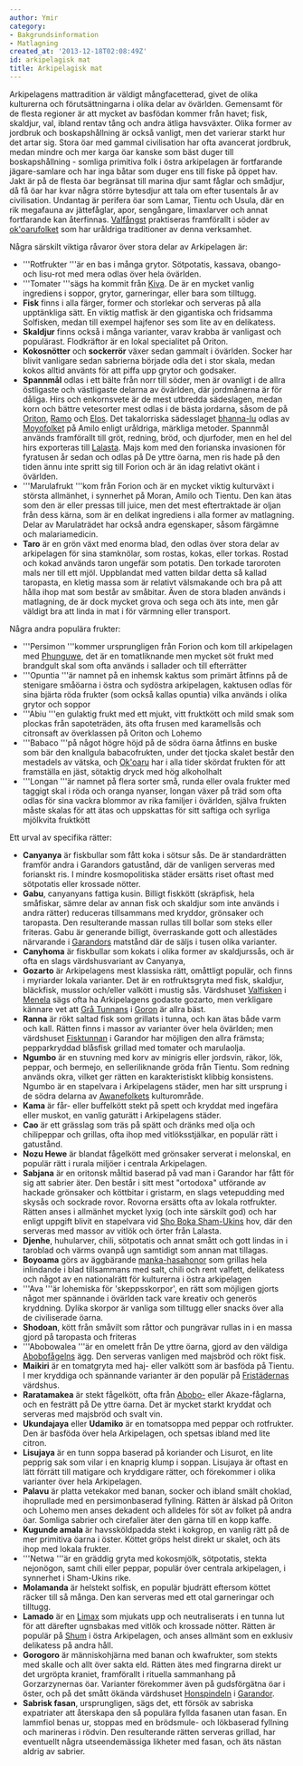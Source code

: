 ```yaml
---
author: Ymir
category:
- Bakgrundsinformation
- Matlagning
created_at: '2013-12-18T02:08:49Z'
id: arkipelagisk mat
title: Arkipelagisk mat
---
```

Arkipelagens mattradition är väldigt mångfacetterad, givet de olika kulturerna och förutsättningarna i olika delar av övärlden. Gemensamt för de flesta regioner är att mycket av basfödan kommer från havet; fisk, skaldjur, val, ibland rentav tång och andra ätliga havsväxter. Olika former av jordbruk och boskapshållning är också vanligt, men det varierar starkt hur det artar sig. Stora öar med gammal civilisation har ofta avancerat jordbruk, medan mindre och mer karga öar kanske som bäst duger till boskapshållning - somliga primitiva folk i östra arkipelagen är fortfarande jägare-samlare och har inga båtar som duger ens till fiske på öppet hav. Jakt är på de flesta öar begränsat till marina djur samt fåglar och smådjur, då få öar har kvar några större bytesdjur att tala om efter tusentals år av civilisation. Undantag är perifera öar som Lamar, Tientu och Usula, där en rik megafauna av jättefåglar, apor, sengångare, limaxlarver och annat fortfarande kan återfinnas. [Valfångst] praktiseras framförallt i söder av [ok'oarufolket] som har uråldriga traditioner av denna verksamhet.

Några särskilt viktiga råvaror över stora delar av Arkipelagen är:

-   '''Rotfrukter '''är en bas i många grytor. Sötpotatis, kassava, obango- och lisu-rot med mera odlas över hela övärlden.
-   '''Tomater '''sägs ha kommit från [Kiva]. De är en mycket vanlig ingrediens i soppor, grytor, garneringar, eller bara som tilltugg.
-   **Fisk** finns i alla färger, former och storlekar och serveras på alla upptänkliga sätt. En viktig matfisk är den gigantiska och fridsamma Solfisken, medan till exempel hajfenor ses som lite av en delikatess.
-   **Skaldjur** finns också i många varianter, varav krabba är vanligast och populärast. Flodkräftor är en lokal specialitet på Oriton.
-   **Kokosnötter** och **sockerrör** växer sedan gammalt i övärlden. Socker har blivit vanligare sedan sabrierna började odla det i stor skala, medan kokos alltid använts för att piffa upp grytor och godsaker.
-   **Spannmål** odlas i ett bälte från norr till söder, men är ovanligt i de allra östligaste och västligaste delarna av övärlden, där jordmånerna är för dåliga. Hirs och enkornsvete är de mest utbredda sädeslagen, medan korn och bättre vetesorter mest odlas i de bästa jordarna, såsom de på [Oriton], [Ramo] och [Elos]. Det takalorriska sädesslaget [bhanna-lu] odlas av [Moyofolket] på Amilo enligt uråldriga, märkliga metoder. Spannmål används framförallt till gröt, redning, bröd, och djurfoder, men en hel del hirs exporteras till [Lalasta]. Majs kom med den forianska invasionen för fyratusen år sedan och odlas på De yttre öarna, men ris hade på den tiden ännu inte spritt sig till Forion och är än idag relativt okänt i övärlden.
-   '''Marulafrukt '''kom från Forion och är en mycket viktig kulturväxt i största allmänhet, i synnerhet på Moran, Amilo och Tientu. Den kan ätas som den är eller pressas till juice, men det mest eftertraktade är oljan från dess kärna, som är en delikat ingrediens i alla former av matlagning. Delar av Marulaträdet har också andra egenskaper, såsom färgämne och malariamedicin.
-   **Taro** är en grön växt med enorma blad, den odlas över stora delar av arkipelagen för sina stamknölar, som rostas, kokas, eller torkas. Rostad och kokad används taron ungefär som potatis. Den torkade taroroten mals ner till ett mjöl. Uppblandat med vatten bildar detta så kallad taropasta, en kletig massa som är relativt välsmakande och bra på att hålla ihop mat som består av småbitar. Även de stora bladen används i matlagning, de är dock mycket grova och sega och äts inte, men går väldigt bra att linda in mat i för värmning eller transport.

Några andra populära frukter:

-   '''Persimon '''kommer ursprungligen från Forion och kom till arkipelagen med [Phunguwe], det är en tomatliknande men mycket söt frukt med brandgult skal som ofta används i sallader och till efterrätter
-   '''Opuntia '''är namnet på en inhemsk kaktus som primärt åtfinns på de stenigare småöarna i östra och sydöstra arkipelagen, kaktusen odlas för sina bjärta röda frukter (som också kallas opuntia) vilka används i olika grytor och soppor
-   '''Abiu '''en gulaktig frukt med ett mjukt, vitt fruktkött och mild smak som plockas från sapoteträden, äts ofta frusen med karamellsås och citronsaft av överklassen på Oriton och Lohemo
-   '''Babaco '''på något högre höjd på de södra öarna åtfinns en buske som bär den knallgula babacofrukten, under det tjocka skalet består den mestadels av vätska, och [Ok'oaru][ok'oarufolket] har i alla tider skördat frukten för att framställa en jäst, sötaktig dryck med hög alkoholhalt
-   '''Longan '''är namnet på flera sorter små, runda eller ovala frukter med taggigt skal i röda och oranga nyanser, longan växer på träd som ofta odlas för sina vackra blommor av rika familjer i övärlden, själva frukten måste skalas för att ätas och uppskattas för sitt saftiga och syrliga mjölkvita fruktkött

Ett urval av specifika rätter:

-   **Canyanya** är fiskbullar som fått koka i sötsur sås. De är standardrätten framför andra i Garandors gatustånd, där de vanligen serveras med forianskt ris. I mindre kosmopolitiska städer ersätts riset oftast med sötpotatis eller krossade nötter.
-   **Gabu**, canyanyans fattiga kusin. Billigt fiskkött (skräpfisk, hela småfiskar, sämre delar av annan fisk och skaldjur som inte används i andra rätter) reduceras tillsammans med kryddor, grönsaker och taropasta. Den resulterande massan rullas till bollar som steks eller friteras. Gabu är generande billigt, överraskande gott och allestädes närvarande i [Garandors] matstånd där de säljs i tusen olika varianter.
-   **Canyhoma** är fiskbullar som kokats i olika former av skaldjurssås, och är ofta en slags värdshusvariant av Canyanya,
-   **Gozarto** är Arkipelagens mest klassiska rätt, omåttligt populär, och finns i myriarder lokala varianter. Det är en rotfruktsgryta med fisk, skaldjur, bläckfisk, musslor och/eller valkött i mustig sås. Värdshuset [Valfisken] i [Menela] sägs ofta ha Arkipelagens godaste gozarto, men verkligare kännare vet att [Grå Tunnans] i [Goron] är allra bäst.
-   **Ranna** är rökt saltad fisk som grillats i tunna, och kan ätas både varm och kall. Rätten finns i massor av varianter över hela övärlden; men värdshuset [Fisktunnan] i Garandor har möjligen den allra främsta; pepparkryddad blåsfisk grillad med tomater och marulaolja.
-   **Ngumbo** är en stuvning med korv av minigris eller jordsvin, räkor, lök, peppar, och bermejo, en selleriliknande gröda från Tientu. Som redning används okra, vilket ger rätten en karakteristiskt klibbig konsistens. Ngumbo är en stapelvara i Arkipelagens städer, men har sitt ursprung i de södra delarna av [Awanefolkets] kulturområde.
-   **Kama** är får- eller buffelkött stekt på spett och kryddat med ingefära eller muskot, en vanlig gaturätt i Arkipelagens städer.
-   **Cao** är ett grässlag som träs på spätt och dränks med olja och chilipeppar och grillas, ofta ihop med vitlöksstjälkar, en populär rätt i gatustånd.
-   **Nozu Hewe** är blandat fågelkött med grönsaker serverat i melonskal, en populär rätt i rurala miljöer i centrala Arkipelagen.
-   **Sabjana** är en oritonsk måltid baserad på vad man i Garandor har fått för sig att sabrier äter. Den består i sitt mest "ortodoxa" utförande av hackade grönsaker och köttbitar i gristarm, en slags vetepudding med skysås och sockrade rovor. Rovorna ersätts ofta av lokala rotfrukter. Rätten anses i allmänhet mycket lyxig (och inte särskilt god) och har enligt uppgift blivit en stapelvara vid [Sho Boka Sham-Ukins] hov, där den serveras med massor av vitlök och örter från Lalasta.
-   **Djenhe**, huhularver, chili, sötpotatis och annat smått och gott lindas in i taroblad och värms ovanpå ugn samtidigt som annan mat tillagas.
-   **Boyoama** görs av äggbärande [manka-hasahonor] som grillas hela inlindande i blad tillsammans med salt, chili och rent valfett, delikatess och något av en nationalrätt för kulturerna i östra arkipelagen
-   '''Ava '''är lohemiska för 'skeppsskorpor', en rätt som möjligen gjorts något mer spännande i övärlden tack vare kreativ och generös kryddning. Dylika skorpor är vanliga som tilltugg eller snacks över alla de civiliserade öarna.
-   **Shodoan**, kött från småvilt som råttor och pungrävar rullas in i en massa gjord på taropasta och friteras
-   '''Abobowalea '''är en omelett från De yttre öarna, gjord av den väldiga [Abobofågelns] ägg. Den serveras vanligen med majsbröd och rökt fisk.
-   **Maikiri** är en tomatgryta med haj- eller valkött som är basföda på Tientu. I mer kryddiga och spännande varianter är den populär på [Fristädernas] värdshus.
-   **Raratamakea** är stekt fågelkött, ofta från [Abobo-][Abobofågelns] eller Akaze-fåglarna, och en festrätt på De yttre öarna. Det är mycket starkt kryddat och serveras med majsbröd och svalt vin.
-   **Ukundajaya** eller **Udamiko** är en tomatsoppa med peppar och rotfrukter. Den är basföda över hela Arkipelagen, och spetsas ibland med lite citron.
-   **Lisujaya** är en tunn soppa baserad på koriander och Lisurot, en lite pepprig sak som vilar i en knaprig klump i soppan. Lisujaya är oftast en lätt förrätt till matigare och kryddigare rätter, och förekommer i olika varianter över hela Arkipelagen.
-   **Palavu** är platta vetekakor med banan, socker och ibland smält choklad, ihoprullade med en persimonbaserad fyllning. Rätten är älskad på Oriton och Lohemo men anses dekadent och alldeles för söt av folket på andra öar. Somliga sabrier och cirefalier äter den gärna till en kopp kaffe.
-   **Kugunde amala** är havssköldpadda stekt i kokgrop, en vanlig rätt på de mer primitiva öarna i öster. Köttet gröps helst direkt ur skalet, och äts ihop med lokala frukter.
-   '''Netwa '''är en gräddig gryta med kokosmjölk, sötpotatis, stekta nejonögon, samt chili eller peppar, populär över centrala arkipelagen, i synnerhet i Sham-Ukins rike.
-   **Molamanda** är helstekt solfisk, en populär bjudrätt eftersom köttet räcker till så många. Den kan serveras med ett otal garneringar och tilltugg.
-   **Lamado** är en [Limax] som mjukats upp och neutraliserats i en tunna lut för att därefter ugnsbakas med vitlök och krossade nötter. Rätten är populär på [Shum] i östra Arkipelagen, och anses allmänt som en exklusiv delikatess på andra håll.
-   **Gorogoro** är människohjärna med banan och kwafrukter, som stekts med skalle och allt över sakta eld. Rätten ätes med fingrarna direkt ur det urgröpta kraniet, framförallt i rituella sammanhang på Gorzarzynernas öar. Varianter förekommer även på gudsförgätna öar i öster, och på det smått ökända värdshuset [Honspindeln] i [Garandor][Garandors].
-   **Sabrisk fasan**, ursprungligen, sägs det, ett försök av sabriska expatriater att återskapa den så populära fyllda fasanen utan fasan. En lammfiol benas ur, stoppas med en brödsmule- och lökbaserad fyllning och marineras i rödvin. Den resulterande rätten serveras grillad, har eventuellt några utseendemässiga likheter med fasan, och äts nästan aldrig av sabrier.

  [Valfångst]: Valfångst
  [ok'oarufolket]: Okoaru
  [Kiva]: Kiva
  [Oriton]: Oriton
  [Ramo]: Ramo
  [Elos]: Elos
  [bhanna-lu]: Bhanna-lu
  [Moyofolket]: Moyo
  [Lalasta]: Lalasta
  [Phunguwe]: Phunguwe
  [Garandors]: Garandor
  [Valfisken]: Valfisken
  [Menela]: Menela
  [Grå Tunnans]: Grå_Tunnan
  [Goron]: Goron
  [Fisktunnan]: Fisktunnan
  [Awanefolkets]: Awane
  [Sho Boka Sham-Ukins]: Sho_Boka_Sham-Ukin
  [manka-hasahonor]: Manka-Hasa
  [Abobofågelns]: Abobo
  [Fristädernas]: Fristäderna
  [Limax]: Limax
  [Shum]: Shum
  [Honspindeln]: Honspindeln
